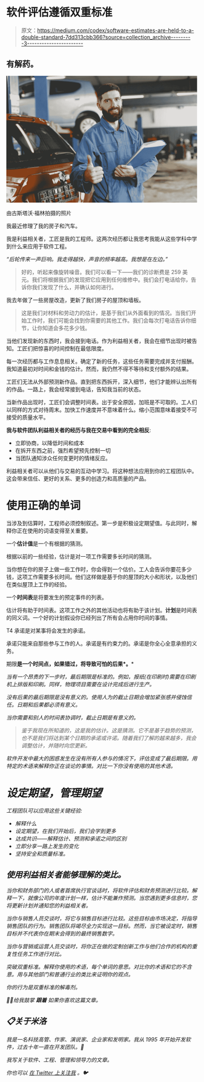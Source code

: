 # 软件评估遵循双重标准

> 原文：<https://medium.com/codex/software-estimates-are-held-to-a-double-standard-7dd313cbb366?source=collection_archive---------3----------------------->

## 有解药。

![](img/d4b1c4339b5c663f479a36a31c85a3c9.png)

由古斯塔沃·福林拍摄的照片

我最近修理了我的房子和汽车。

我是利益相关者，工匠是我的工程师。这两次经历都让我思考我能从这些学科中学到什么来应用于软件工程。

*“后轮传来一声巨响。我走得越快，声音的频率越高。我想是在左边。”*

> 好的，听起来像旋转噪音。我们可以看一下——我们的诊断费是 259 美元。我们将根据我们的发现把它应用到任何维修中。我们会打电话给你，告诉你我们发现了什么，并确认如何进行。

我去年做了一些房屋改造，更新了我们房子的屋顶和墙板。

> 这是我们对材料和劳动力的估计，是基于我们从外面看到的情况。当我们开始工作时，我们可能会找到你需要的其他工作。我们会每次打电话告诉你细节，让你知道会多花多少钱。

当他们发现新的东西时，我会接到电话。作为利益相关者，我会在细节出现时被告知。工匠们把惊喜的时间控制在最低限度。

每一次经历都与工作息息相关。确定了新的任务，这些任务需要完成并支付报酬。我知道最初对时间和金钱的估计。然而，我仍然不得不等待和支付额外的结果。

工匠们无法从外部预测新作品。直到把东西拆开，深入细节，他们才能辨认出所有的作品。一路上，我会经常接到电话，告知我当前的状态。

当新作品出现时，工匠们会调整时间表。出于安全原因，加班是不可取的。工人们以同样的方式对待周末。加快工作速度并不意味着什么。缩小范围意味着接受不可接受的质量水平。

**我与软件团队利益相关者的经历与我在交易中看到的完全相反**:

*   立即协商，以降低时间和成本
*   在拆开东西之前，强烈希望预先控制一切
*   当团队通知涉众任何变更时的情绪反应。

利益相关者可以从他们与交易的互动中学习。将这种想法应用到你的工程团队中。这会带来信任、更好的关系、更多的创造力和高质量的产品。

# 使用正确的单词

当涉及到估算时，工程师必须控制叙述。第一步是积极设定期望值。与此同时，解释你正在使用的词语变得至关重要。

一个**估计值**是一个有根据的猜测。

根据以前的一些经验，估计是对一项工作需要多长时间的猜测。

当你想在你的房子上做一些工作时，你会得到一个估价。工人会告诉你要花多少钱，这项工作需要多长时间。他们这样做是基于你的屋顶的大小和形状，以及他们在类似屋顶上工作的经验。

一个**时间表**是将要发生的预定事件的列表。

估计将有助于时间表。这项工作之外的其他活动也将有助于该计划。**计划**是时间表的同义词。一个好的计划假设你已经列出了所有会占用你时间的事情。

T4 承诺是对某事将会发生的承诺。

承诺只能来自那些参与工作的人。承诺是有约束力的。承诺是你全心全意承担的义务。

期限**是一个时间点，如果错过，将导致可怕的后果*。***

*当有一个昂贵的下一步时，最后期限是标准的。例如，报纸(在印刷时)需要在印刷机上排版和印刷。同样，物理项目需要在设计完成后进行生产。*

*没有后果的最后期限是没有意义的。使用人为的截止日期会增加紧张感并侵蚀信任。日期和后果都必须有意义。*

*当你需要和别人的时间表协调时，截止日期是有意义的。*

> *鉴于我现在所知道的，这是我的估计。这是猜测。它不是基于趋势的预测，也不是我们将达到某个日期的承诺或许诺。随着我们了解的越来越多，我会调整估计，并随时向您更新。*

*软件开发中最大的困惑发生在没有所有人参与的情况下，评估变成了最后期限。用特定的术语来解释你正在谈论的事情。对比一下你没有使用的其他术语。*

# *设定期望，管理期望*

*工程团队可以应用这些关键经验:*

*   *解释什么*
*   *设定期望，在我们开始后，我们会学到更多*
*   *达成共识——解释估计、预测和承诺之间的区别*
*   *立即分享一路上发生的变化*
*   *坚持安全和质量标准。*

## *使用利益相关者能够理解的类比。*

*当你和财务部门的人或者首席执行官谈话时，将软件评估和财务预测进行比较。解释一下，就像公司的年度计划一样，估计不能兼作预测。当您遇到更多信息时，您将更新计划并通知您的利益相关者。*

*当你与销售人员交谈时，将它与销售目标进行比较。这些目标由市场决定，将指导销售团队的行为。销售团队将竭尽全力实现这一目标。然而，当它被设定时，销售目标并不代表你在期末会得到的最终销售数字。*

*当你与营销或运营人员交谈时，将你正在做的定制创新工作与他们合作的机构的重复性任务工作进行对比。*

*突破双重标准。解释你使用的术语，每个单词的意思。对比你的术语和它的不含意。用与其他部门和普通行业的类比来证明你的观点。*

*你的行为是双重标准的解毒剂。*

**👏🏻给我鼓掌* ***跟着*** *如果你喜欢这篇文章。**

## *📋关于米洛*

*我是一名科技高管、作家、演说家、企业家和发明家。我从 1995 年开始开发软件，过去十年一直在开发团队。🚀*

*我写关于软件、工程、管理和领导力的文章。*

**你也可以* [*在 Twitter 上关注我*](https://twitter.com/milotodorovich) *。🐦**